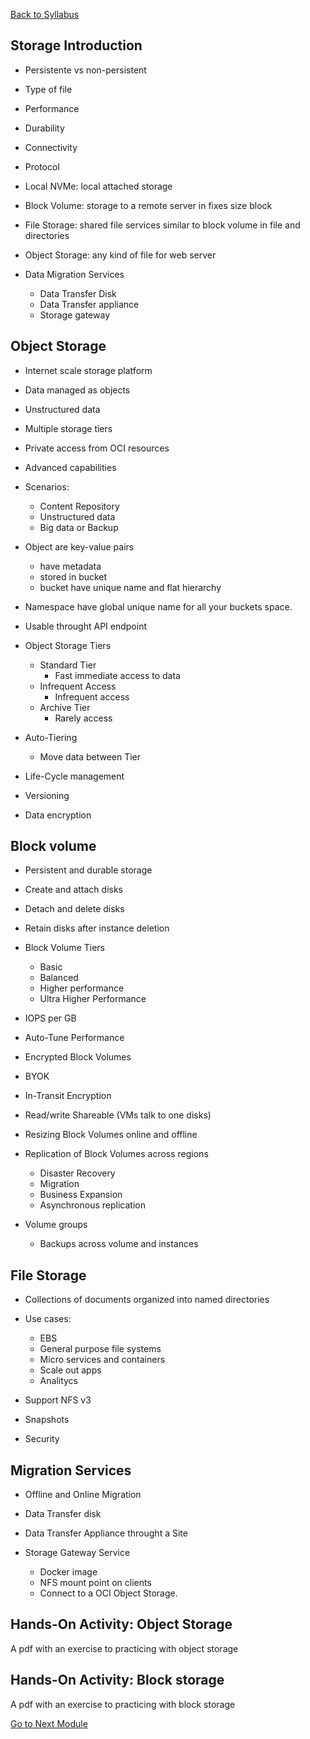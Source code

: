 [Back to Syllabus](./README.md#course-syllabus)

## Storage Introduction

- Persistente vs non-persistent
- Type of file
- Performance
- Durability
- Connectivity
- Protocol

- Local NVMe: local attached storage
- Block Volume: storage to a remote server in fixes size block
- File Storage: shared file services similar to block volume in file and directories
- Object Storage: any kind of file for web server

- Data Migration Services
    - Data Transfer Disk
    - Data Transfer appliance
    - Storage gateway

## Object Storage

- Internet scale storage platform
- Data managed as objects
- Unstructured data
- Multiple storage tiers
- Private access from OCI resources
- Advanced capabilities

- Scenarios:
    - Content Repository
    - Unstructured data
    - Big data or Backup

- Object are key-value pairs
    - have metadata
    - stored in bucket
    - bucket have unique name and flat hierarchy

- Namespace have global unique name for all your buckets space.
- Usable throught API endpoint

- Object Storage Tiers
    - Standard Tier
        - Fast immediate access to data
    - Infrequent Access
        - Infrequent access
    - Archive Tier
        - Rarely access

- Auto-Tiering
    - Move data between Tier

- Life-Cycle management
- Versioning
- Data encryption

## Block volume

- Persistent and durable storage
- Create and attach disks
- Detach and delete disks
- Retain disks after instance deletion

- Block Volume Tiers
    - Basic
    - Balanced
    - Higher performance
    - Ultra Higher Performance
 - IOPS per GB

- Auto-Tune Performance
- Encrypted Block Volumes
- BYOK
- In-Transit Encryption
- Read/write Shareable (VMs talk to one disks)
- Resizing Block Volumes online and offline
- Replication of Block Volumes across regions
    - Disaster Recovery
    - Migration
    - Business Expansion
    - Asynchronous replication
- Volume groups
    - Backups across volume and instances

## File Storage

- Collections of documents organized into named directories

- Use cases:
    - EBS
    - General purpose file systems
    - Micro services and containers
    - Scale out apps
    - Analitycs

- Support NFS v3
- Snapshots
- Security

## Migration Services

- Offline and Online Migration
- Data Transfer disk
- Data Transfer Appliance throught a Site

- Storage Gateway Service
    - Docker image
    - NFS mount point on clients
    - Connect to a OCI Object Storage.

## Hands-On Activity: Object Storage
A pdf with an exercise to practicing with object storage

## Hands-On Activity: Block storage
A pdf with an exercise to practicing with block storage

[Go to Next Module](./8_Database.md)
